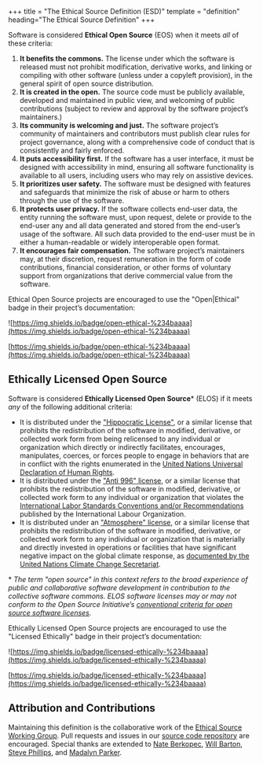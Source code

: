+++
title = "The Ethical Source Definition (ESD)"
template = "definition"
heading="The Ethical Source Definition"
+++

Software is considered **Ethical Open Source** (EOS) when it meets *all* of these criteria:

1. **It benefits the commons.** The license under which the software is released must not prohibit modification, derivative works, and linking or compiling with other software (unless under a copyleft provision), in the general spirit of open source distribution.
2. **It is created in the open.** The source code must be publicly available, developed and maintained in public view, and welcoming of public contributions (subject to review and approval by the software project’s maintainers.)
3. **Its community is welcoming and just.** The software project’s community of maintainers and contributors must publish clear rules for project governance, along with a comprehensive code of conduct that is consistently and fairly enforced.
4. **It puts accessibility first.** If the software has a user interface, it must be designed with accessibility in mind, ensuring all software functionality is available to all users, including users who may rely on assistive devices.
5. **It prioritizes user safety.** The software must be designed with features and safeguards that minimize the risk of abuse or harm to others through the use of the software.
6. **It protects user privacy.** If the software collects end-user data, the entity running the software must, upon request,  delete or provide to the end-user any and all data generated and stored from the end-user’s usage of the software. All such data provided to the end-user must be in either a human-readable or widely interoperable open format.
7. **It encourages fair compensation.** The software project’s maintainers may, at their discretion, request remuneration in the form of code contributions, financial consideration, or other forms of voluntary support from organizations that derive commercial value from the software.

Ethical Open Source projects are encouraged to use the "Open|Ethical" badge in their project’s documentation: 

![https://img.shields.io/badge/open-ethical-%234baaaa](https://img.shields.io/badge/open-ethical-%234baaaa) 

[https://img.shields.io/badge/open-ethical-%234baaaa](https://img.shields.io/badge/open-ethical-%234baaaa)

## Ethically Licensed Open Source

Software is considered **Ethically Licensed Open Source**\* (ELOS) if it meets *any* of the following additional criteria:

* It is distributed under the ["Hippocratic License"](https://firstdonoharm.dev), or a similar license that prohibits the redistribution of the software in modified, derivative, or collected work form from being relicensed to any individual or organization which directly or indirectly facilitates, encourages, manipulates, coerces, or forces people to engage in behaviors that are in conflict with the rights enumerated in the [United Nations Universal Declaration of Human Rights](https://www.un.org/en/universal-declaration-human-rights/).
* It is distributed under the ["Anti 996" license](https://996.icu/), or a similar license that prohibits the redistribution of the software in modified, derivative, or collected work form to any individual or organization that violates the [International Labor Standards Conventions and/or Recommendations](https://www.ilo.org/global/standards/introduction-to-international-labour-standards/conventions-and-recommendations/lang--en/index.htm) published by the International Labour Organization.
* It is distributed under an ["Atmosphere" license](https://www.open-austin.org/atmosphere-license/), or a similar license that prohibits the redistribution of the software in modified, derivative, or collected work form to any individual or organization that is materially and directly invested in operations or facilities that have significant negative impact on the global climate response, as [documented by the United Nations Climate Change Secretariat](https://unfccc.int/resource/climateaction2020/media/1308/unfccc_spm_2018.pdf).

\* *The term "open source" in this context refers to the broad experience of public and collaborative software development in contribution to the collective software commons. ELOS software licenses may or may not conform to the Open Source Initiative’s [conventional criteria for open source software licenses](https://opensource.org/osd-annotated).*

Ethically Licensed Open Source projects are encouraged to use the "Licensed Ethically" badge in their project’s documentation: 

![https://img.shields.io/badge/licensed-ethically-%234baaaa](https://img.shields.io/badge/licensed-ethically-%234baaaa) 

[https://img.shields.io/badge/licensed-ethically-%234baaaa](https://img.shields.io/badge/licensed-ethically-%234baaaa)

## Attribution and Contributions
Maintaining this definition is the collaborative work of the [Ethical Source Working Group](/apply). Pull requests and issues in our [source code repository](https://github.com/ethicalSource/ethicalsource.dev) are encouraged. Special thanks are extended to [Nate Berkopec](https://nateberkopec.com), [Will Barton](https://github.com/willbarton/), [Steve Phillips](https://tryingtobeawesome.com), and [Madalyn Parker](https://twitter.com/madalynrose).
